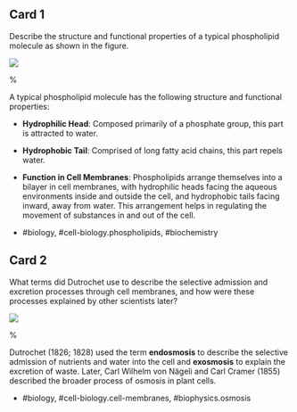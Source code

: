 ## Card 1

Describe the structure and functional properties of a typical phospholipid molecule as shown in the figure.

![](https://cdn.mathpix.com/cropped/2024_06_22_c8581d0800e96afbf730g-1.jpg?height=1170&width=944&top_left_y=206&top_left_x=299)

%

A typical phospholipid molecule has the following structure and functional properties:
- **Hydrophilic Head**: Composed primarily of a phosphate group, this part is attracted to water.
- **Hydrophobic Tail**: Comprised of long fatty acid chains, this part repels water.
- **Function in Cell Membranes**: Phospholipids arrange themselves into a bilayer in cell membranes, with hydrophilic heads facing the aqueous environments inside and outside the cell, and hydrophobic tails facing inward, away from water. This arrangement helps in regulating the movement of substances in and out of the cell.

- #biology, #cell-biology.phospholipids, #biochemistry

## Card 2

What terms did Dutrochet use to describe the selective admission and excretion processes through cell membranes, and how were these processes explained by other scientists later?

![](https://cdn.mathpix.com/cropped/2024_06_22_c8581d0800e96afbf730g-1.jpg?height=1170&width=944&top_left_y=206&top_left_x=299)

%

Dutrochet (1826; 1828) used the term **endosmosis** to describe the selective admission of nutrients and water into the cell and **exosmosis** to explain the excretion of waste. Later, Carl Wilhelm von Nägeli and Carl Cramer (1855) described the broader process of osmosis in plant cells.

- #biology, #cell-biology.cell-membranes, #biophysics.osmosis